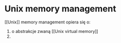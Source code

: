 # Unix memory management
[[Unix]] memory management opiera się o:
1. o abstrakcje zwaną [[Unix virtual memory]]
2. 